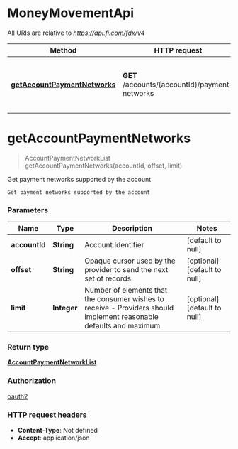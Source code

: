 # MoneyMovementApi

All URIs are relative to *https://api.fi.com/fdx/v4*

| Method | HTTP request | Description |
|------------- | ------------- | -------------|
| [**getAccountPaymentNetworks**](MoneyMovementApi.md#getAccountPaymentNetworks) | **GET** /accounts/{accountId}/payment-networks | Get payment networks supported by the account |


<a name="getAccountPaymentNetworks"></a>
# **getAccountPaymentNetworks**
> AccountPaymentNetworkList getAccountPaymentNetworks(accountId, offset, limit)

Get payment networks supported by the account

    Get payment networks supported by the account

### Parameters

|Name | Type | Description  | Notes |
|------------- | ------------- | ------------- | -------------|
| **accountId** | **String**| Account Identifier | [default to null] |
| **offset** | **String**| Opaque cursor used by the provider to send the next set of records | [optional] [default to null] |
| **limit** | **Integer**| Number of elements that the consumer wishes to receive - Providers should implement reasonable defaults and maximum | [optional] [default to null] |

### Return type

[**AccountPaymentNetworkList**](../Models/AccountPaymentNetworkList.md)

### Authorization

[oauth2](../README.md#oauth2)

### HTTP request headers

- **Content-Type**: Not defined
- **Accept**: application/json

